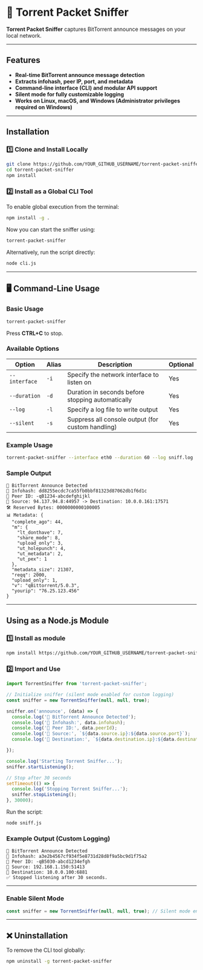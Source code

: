 # 👃 Torrent Packet Sniffer

**Torrent Packet Sniffer** captures BitTorrent announce messages on your local network.

---

## Features

- **Real-time BitTorrent announce message detection**
- **Extracts infohash, peer IP, port, and metadata**
- **Command-line interface (CLI) and modular API support**
- **Silent mode for fully customizable logging**
- **Works on Linux, macOS, and Windows (Administrator privileges required on Windows)**

---

## Installation

### **1️⃣ Clone and Install Locally**
```sh
git clone https://github.com/YOUR_GITHUB_USERNAME/torrent-packet-sniffer.git
cd torrent-packet-sniffer
npm install
```

### **2️⃣ Install as a Global CLI Tool**
To enable global execution from the terminal:
```sh
npm install -g .
```

Now you can start the sniffer using:
```sh
torrent-packet-sniffer
```

Alternatively, run the script directly:
```sh
node cli.js
```

---

## 🖥️ Command-Line Usage

### **Basic Usage**
```sh
torrent-packet-sniffer
```
Press **CTRL+C** to stop.

### **Available Options**
| Option         | Alias | Description                                      | Optional |
|---------------|-------|--------------------------------------------------|----------|
| `--interface` | `-i`  | Specify the network interface to listen on      | Yes      |
| `--duration`  | `-d`  | Duration in seconds before stopping automatically | Yes      |
| `--log`       | `-l`  | Specify a log file to write output              | Yes      |
| `--silent`    | `-s`  | Suppress all console output (for custom handling) | Yes      |

### **Example Usage**
```sh
torrent-packet-sniffer --interface eth0 --duration 60 --log sniff.log
```

### **Sample Output**
```
🎯 BitTorrent Announce Detected
🔗 Infohash: dd8255ecdc7ca55fb0bbf81323d87062db1f6d1c
👤 Peer ID: -qB1234-abcdefghijkl
📡 Source: 94.137.94.8:44957 -> Destination: 10.0.0.161:17571
🛠 Reserved Bytes: 0000000000100005
📊 Metadata: {
  "complete_ago": 44,
  "m": {
    "lt_donthave": 7,
    "share_mode": 8,
    "upload_only": 3,
    "ut_holepunch": 4,
    "ut_metadata": 2,
    "ut_pex": 1
  },
  "metadata_size": 21307,
  "reqq": 2000,
  "upload_only": 1,
  "v": "qBittorrent/5.0.3",
  "yourip": "76.25.123.456"
}
```

---

## Using as a Node.js Module

### **1️⃣ Install as module**
```sh
npm install https://github.com/YOUR_GITHUB_USERNAME/torrent-packet-sniffer.git
```

### **2️⃣ Import and Use**


```javascript
import TorrentSniffer from 'torrent-packet-sniffer';

// Initialize sniffer (silent mode enabled for custom logging)
const sniffer = new TorrentSniffer(null, null, true);

sniffer.on('announce', (data) => {
  console.log('🎯 BitTorrent Announce Detected');
  console.log('🔗 Infohash:', data.infohash);
  console.log('👤 Peer ID:', data.peerId);
  console.log('📡 Source:', `${data.source.ip}:${data.source.port}`);
  console.log('📡 Destination:', `${data.destination.ip}:${data.destination.port}`);

});

console.log('Starting Torrent Sniffer...');
sniffer.startListening();

// Stop after 30 seconds
setTimeout(() => {
  console.log('Stopping Torrent Sniffer...');
  sniffer.stopListening();
}, 30000);
```

Run the script:
```sh
node sniff.js
```

### **Example Output (Custom Logging)**
```
🎯 BitTorrent Announce Detected
🔗 Infohash: a3e2b4567cf934f5e8731d28d8f9a5bc9d1f75a2
👤 Peer ID: -qB5030-abcd1234efgh
📡 Source: 192.168.1.150:51413
📡 Destination: 10.0.0.100:6881
✅ Stopped listening after 30 seconds.
```

---


### **Enable Silent Mode**
```javascript
const sniffer = new TorrentSniffer(null, null, true); // Silent mode enabled
```


---

## ❌ Uninstallation
To remove the CLI tool globally:
```sh
npm uninstall -g torrent-packet-sniffer
```



